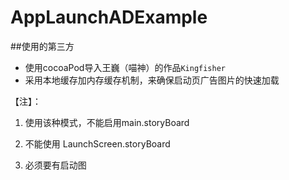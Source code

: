 # AppLaunchADExample

##使用的第三方
- 使用cocoaPod导入王巍（喵神）的作品`Kingfisher`
- 采用本地缓存加内存缓存机制，来确保启动页广告图片的快速加载 

【注】：

1. 使用该种模式，不能启用main.storyBoard

2. 不能使用 LaunchScreen.storyBoard

3. 必须要有启动图
